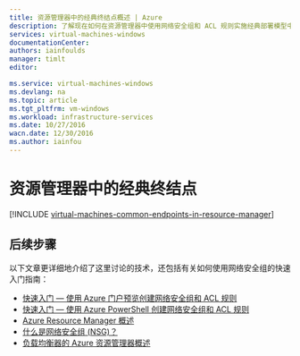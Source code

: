 ```yaml
---
title: 资源管理器中的经典终结点概述 | Azure
description: 了解现在如何在资源管理器中使用网络安全组和 ACL 规则实施经典部署模型中的终结点
services: virtual-machines-windows
documentationCenter: 
authors: iainfoulds
manager: timlt
editor: 

ms.service: virtual-machines-windows
ms.devlang: na
ms.topic: article
ms.tgt_pltfrm: vm-windows
ms.workload: infrastructure-services
ms.date: 10/27/2016
wacn.date: 12/30/2016
ms.author: iainfou
---
```


# 资源管理器中的经典终结点
[!INCLUDE [virtual-machines-common-endpoints-in-resource-manager](../../includes/virtual-machines-common-endpoints-in-resource-manager.md)]

## 后续步骤
以下文章更详细地介绍了这里讨论的技术，还包括有关如何使用网络安全组的快速入门指南：

- [快速入门 — 使用 Azure 门户预览创建网络安全组和 ACL 规则](./virtual-machines-windows-nsg-quickstart-portal.md)  
- [快速入门 — 使用 Azure PowerShell 创建网络安全组和 ACL 规则](./virtual-machines-windows-nsg-quickstart-powershell.md)  
- [Azure Resource Manager 概述](../azure-resource-manager/resource-group-overview.md)  
- [什么是网络安全组 (NSG)？](../virtual-network/virtual-networks-nsg.md)
- [负载均衡器的 Azure 资源管理器概述](../load-balancer/load-balancer-arm.md) 

<!---HONumber=Mooncake_Quality_Review_1202_2016-->